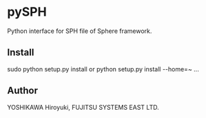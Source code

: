 # pySPH
Python interface for SPH file of Sphere framework.

## Install
  sudo python setup.py install
or
  python setup.py install --home=~
...


## Author
  YOSHIKAWA Hiroyuki, FUJITSU SYSTEMS EAST LTD.

